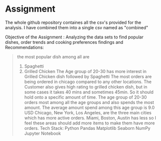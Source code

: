 # Assignment
The whole github repository containes all the csv's provided for the analysis.
I have combined them into a single csv named as "combined"

Objective of the Assignment :
Analyzing the data sets to find popular dishes, order trends and cooking preferences
findings and Recommendations:
> the most popular dish among all are
> 1. Spaghetti
> 2. Grilled Chicken
> The Age group of 20-30 has more interest in Grilled Chicken dish followed by Spaghetti
> The most orders are being ordered in chicago compared to any other locations.
> The Customer also gives high rating to grilled chicken dish, but in some cases it takes 40 mins and sometimes 45min. So it should hold onto a specific amount of time.
> The age group of 20-30 orders most among all the age groups and also spends the most amount. The average amount spend among this age group is 9.0 USD
> Chicago, New York, Los Angeles, are the three main cities which has more active orders. Miami, Boston, Austin has less so I feel these areas should add more items to make them have more orders.
Tech Stack:
> Python
> Pandas
> Matplotlib
> Seaborn
> NumPy
> Jupyter Notebook
